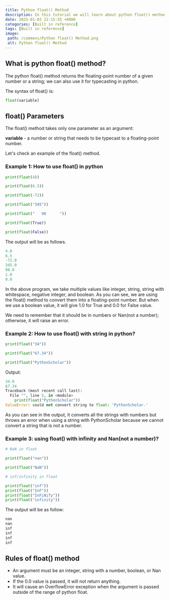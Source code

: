 ```yaml
---
title: Python float() Method
description: In this tutorial we will learn about python float() method and ts uses.
date: 2025-01-03 22:15:55 +0800
categories: [Built in reference]
tags: [Built in reference]
image:
 path: /commons/Python float() Method.png
 alt: Python float() Method
---
```


## What is python float() method?

<script type="text/javascript">
	atOptions = {
		'key' : 'f934c5057f4cfe34762901514605d248',
		'format' : 'iframe',
		'height' : 180,
		'width' : 800,
		'params' : {}
	};
</script>
<script type="text/javascript" src="//www.highperformanceformat.com/f934c5057f4cfe34762901514605d248/invoke.js"></script>
The python float() method returns the floating-point number of a given number or a string; we can also use it for typecasting in python.

The syntax of float() is:

```python
float(variable)

```

<script type="text/javascript">
	atOptions = {
		'key' : 'f934c5057f4cfe34762901514605d248',
		'format' : 'iframe',
		'height' : 180,
		'width' : 800,
		'params' : {}
	};
</script>
<script type="text/javascript" src="//www.highperformanceformat.com/f934c5057f4cfe34762901514605d248/invoke.js"></script>
## float() Parameters

The float() method takes only one parameter as an argument:

**variable**  \-  a number or string that needs to be typecast to a floating-point number.

Let's check an example of the float() method.

### Example 1: How to use float()  in python

```python
print(float(4))

print(float(6.5))

print(float(-72))

print(float("345"))

print(float("   98      "))

print(float(True))

print(float(False))

```

The output will be as follows.

```python
4.0
6.5
-72.0
345.0
98.0
1.0
0.0

```

In the above program, we take multiple values like integer, string, string with whitespace, negative integer, and boolean. As you can see, we are using the float() method to convert them into a floating-point number. But when we use a boolean value, it will give 1.0 for True and 0.0 for False value.

We need to remember that it should be in numbers or Nan(not a number); otherwise, it will raise an error.

### Example 2: How to use float() with string in python?

```python
print(float("34"))

print(float("67.34"))

print(float("PythonScholar"))

```

Output:

```python
34.0
67.34
Traceback (most recent call last):
  File "", line 5, in <module>
    print(float("PythonScholar"))
ValueError: could not convert string to float: 'PythonScholar.'

```

As you can see in the output, it converts all the strings with numbers but throws an error when using a string with PythonScholar because we cannot convert a string that is not a number.

### Example 3: using float() with infinity and Nan(not a number)?

```python
# NaN in float

print(float("nan"))

print(float("NaN"))

# inf/infinity in float

print(float("inf"))
print(float("InF"))
print(float("InFiNiTy"))
print(float("infinity"))

```

The output will be as follow:

```python
nan
nan
inf
inf
inf
inf

```

<script type="text/javascript">
	atOptions = {
		'key' : 'f934c5057f4cfe34762901514605d248',
		'format' : 'iframe',
		'height' : 180,
		'width' : 800,
		'params' : {}
	};
</script>
<script type="text/javascript" src="//www.highperformanceformat.com/f934c5057f4cfe34762901514605d248/invoke.js"></script>
## Rules of float() method

* An argument must be an integer, string with a number, boolean, or Nan value.   
* If the 0.0 value is passed, it will not return anything.  
* It will cause an OverflowError exception when the argument is passed outside of the range of python float.